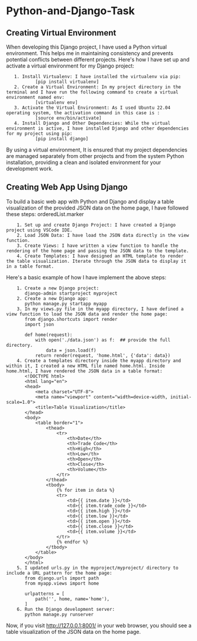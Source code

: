 # Python-and-Django-Task

## Creating Virtual Environment
When developing this Django project, I have used a Python virtual environment. This helps me in maintaining consistency and prevents potential conflicts between different projects. Here's how I have set up and activate a virtual environment for my Django project:
```
   1. Install Virtualenv: I have installed the virtualenv via pip:
           [pip install virtualenv]
   2. Create a Virtual Environment: In my project directory in the terminal and I have run the following command to create a virtual environment named env:
           [virtualenv env]
   3. Activate the Virtual Environment: As I used Ubuntu 22.04 operating system, the activation command in this case is :
           [source env/bin/activate]
   4. Install Django and Other Dependencies: While the virtual environment is active, I have installed Django and other dependencies for my project using pip:
           [pip install django]
```
By using a virtual environment, It is ensured that my project dependencies are managed separately from other projects and from the system Python installation, providing a clean and isolated environment for your development work.

## Creating Web App Using Django
To build a basic web app with Python and Django and display a table visualization of the provided JSON data on the home page, I have followed these steps:
orderedList.marker
```
    1. Set up and create Django Project: I have created a Django project using VSCode IDE.
    2. Load JSON Data: I have load the JSON data directly in the view function.
    3. Create Views: I have written a view function to handle the rendering of the home page and passing the JSON data to the template.
    4. Create Templates: I have designed an HTML template to render the table visualization. Iterate through the JSON data to display it in a table format.
```
Here's a basic example of how I have implement the above steps:
```
    1. Create a new Django project:
       django-admin startproject myproject
    2. Create a new Django app:
       python manage.py startapp myapp
    3. In my views.py file in the myapp directory, I have defined a view function to load the JSON data and render the home page:
       from django.shortcuts import render
       import json
       
       def home(request):
           with open('./data.json') as f:  ## provide the full directory.
               data = json.load(f)
           return render(request, 'home.html', {'data': data})
    4. Create a templates directory inside the myapp directory and within it, I created a new HTML file named home.html. Inside home.html, I have rendered the JSON data in a table format:
       <!DOCTYPE html>
       <html lang="en">
       <head>
           <meta charset="UTF-8">
           <meta name="viewport" content="width=device-width, initial-scale=1.0">
           <title>Table Visualization</title>
       </head>
       <body>
           <table border="1">
               <thead>
                   <tr>
                       <th>Date</th>
                       <th>Trade Code</th>
                       <th>High</th>
                       <th>Low</th>
                       <th>Open</th>
                       <th>Close</th>
                       <th>Volume</th>
                   </tr>
               </thead>
               <tbody>
                   {% for item in data %}
                   <tr>
                       <td>{{ item.date }}</td>
                       <td>{{ item.trade_code }}</td>
                       <td>{{ item.high }}</td>
                       <td>{{ item.low }}</td>
                       <td>{{ item.open }}</td>
                       <td>{{ item.close }}</td>
                       <td>{{ item.volume }}</td>
                   </tr>
                   {% endfor %}
               </tbody>
           </table>
       </body>
       </html>
    5. I updated urls.py in the myproject/myproject/ directory to include a URL pattern for the home page:
       from django.urls import path
       from myapp.views import home
       
       urlpatterns = [
           path('', home, name='home'),
       ]
    6. Run the Django development server:
       python manage.py runserver
```
Now, if you visit http://127.0.0.1:8001/ in your web browser, you should see a table visualization of the JSON data on the home page.
